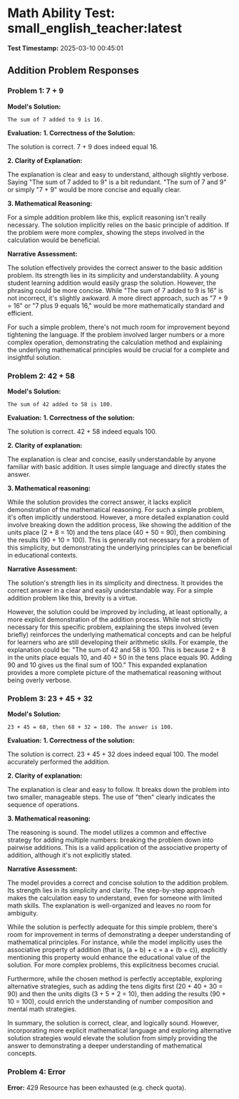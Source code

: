 # Math Ability Test: small_english_teacher:latest

**Test Timestamp:** 2025-03-10 00:45:01

## Addition Problem Responses

### Problem 1: 7 + 9

**Model's Solution:**
```
The sum of 7 added to 9 is 16.
```

**Evaluation:**
**1. Correctness of the Solution:**

The solution is correct. 7 + 9 does indeed equal 16.

**2. Clarity of Explanation:**

The explanation is clear and easy to understand, although slightly verbose.  Saying "The sum of 7 added to 9" is a bit redundant.  "The sum of 7 and 9" or simply "7 + 9" would be more concise and equally clear.

**3. Mathematical Reasoning:**

For a simple addition problem like this, explicit reasoning isn't really necessary.  The solution implicitly relies on the basic principle of addition.  If the problem were more complex, showing the steps involved in the calculation would be beneficial.

**Narrative Assessment:**

The solution effectively provides the correct answer to the basic addition problem. Its strength lies in its simplicity and understandability.  A young student learning addition would easily grasp the solution.  However, the phrasing could be more concise. While "The sum of 7 added to 9 is 16" is not incorrect, it's slightly awkward.  A more direct approach, such as "7 + 9 = 16" or "7 plus 9 equals 16," would be more mathematically standard and efficient.

For such a simple problem, there's not much room for improvement beyond tightening the language.  If the problem involved larger numbers or a more complex operation, demonstrating the calculation method and explaining the underlying mathematical principles would be crucial for a complete and insightful solution.

### Problem 2: 42 + 58

**Model's Solution:**
```
The sum of 42 added to 58 is 100.
```

**Evaluation:**
**1. Correctness of the solution:**

The solution is correct. 42 + 58 indeed equals 100.

**2. Clarity of explanation:**

The explanation is clear and concise, easily understandable by anyone familiar with basic addition.  It uses simple language and directly states the answer.

**3. Mathematical reasoning:**

While the solution provides the correct answer, it lacks explicit demonstration of the mathematical reasoning.  For such a simple problem, it's often implicitly understood. However, a more detailed explanation could involve breaking down the addition process, like showing the addition of the units place (2 + 8 = 10) and the tens place (40 + 50 = 90), then combining the results (90 + 10 = 100).  This is generally not necessary for a problem of this simplicity, but demonstrating the underlying principles can be beneficial in educational contexts.


**Narrative Assessment:**

The solution's strength lies in its simplicity and directness. It provides the correct answer in a clear and easily understandable way.  For a simple addition problem like this, brevity is a virtue.

However, the solution could be improved by including, at least optionally, a more explicit demonstration of the addition process. While not strictly necessary for this specific problem,  explaining the steps involved (even briefly) reinforces the underlying mathematical concepts and can be helpful for learners who are still developing their arithmetic skills.  For example, the explanation could be: "The sum of 42 and 58 is 100.  This is because 2 + 8 in the units place equals 10, and 40 + 50 in the tens place equals 90.  Adding 90 and 10 gives us the final sum of 100."  This expanded explanation provides a more complete picture of the mathematical reasoning without being overly verbose.

### Problem 3: 23 + 45 + 32

**Model's Solution:**
```
23 + 45 = 68, then 68 + 32 = 100. The answer is 100.
```

**Evaluation:**
**1. Correctness of the solution:**

The solution is correct. 23 + 45 + 32 does indeed equal 100.  The model accurately performed the addition.

**2. Clarity of explanation:**

The explanation is clear and easy to follow. It breaks down the problem into two smaller, manageable steps.  The use of "then" clearly indicates the sequence of operations.

**3. Mathematical reasoning:**

The reasoning is sound. The model utilizes a common and effective strategy for adding multiple numbers: breaking the problem down into pairwise additions.  This is a valid application of the associative property of addition, although it's not explicitly stated.

**Narrative Assessment:**

The model provides a correct and concise solution to the addition problem. Its strength lies in its simplicity and clarity. The step-by-step approach makes the calculation easy to understand, even for someone with limited math skills.  The explanation is well-organized and leaves no room for ambiguity.

While the solution is perfectly adequate for this simple problem, there's room for improvement in terms of demonstrating a deeper understanding of mathematical principles.  For instance, while the model implicitly uses the associative property of addition (that is, (a + b) + c = a + (b + c)), explicitly mentioning this property would enhance the educational value of the solution.  For more complex problems, this explicitness becomes crucial.

Furthermore, while the chosen method is perfectly acceptable, exploring alternative strategies, such as adding the tens digits first (20 + 40 + 30 = 90) and then the units digits (3 + 5 + 2 = 10), then adding the results (90 + 10 = 100), could enrich the understanding of number composition and mental math strategies.

In summary, the solution is correct, clear, and logically sound.  However, incorporating more explicit mathematical language and exploring alternative solution strategies would elevate the solution from simply providing the answer to demonstrating a deeper understanding of mathematical concepts.

### Problem 4: Error

**Error:** 429 Resource has been exhausted (e.g. check quota).

